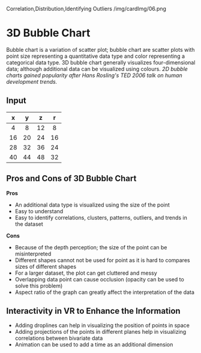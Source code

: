 Correlation,Distribution,Identifying Outliers
/img/cardImg/06.png
# 3D Bubble Chart

Bubble chart is a variation of scatter plot; bubble chart are scatter plots with point size representing a quantitative data type and color representing a categorical data type. 3D bubble chart generally visualizes four-dimensional data; although additional data can be visualized using colours. _2D bubble charts gained popularity after Hans Rosling's TED 2006 talk on human development trends._

## Input

 x | y | z | r
:-------------:| :-----:| :-----:| :-----:| 
4 | 8 | 12 | 8
16 | 20 | 24 | 16 
28 | 32 | 36 | 24
40 | 44 | 48 | 32

## Pros and Cons of 3D Bubble Chart

__Pros__
* An additional data type is visualized using the size of the point
* Easy to understand
* Easy to identify correlations, clusters, patterns, outliers, and trends in the dataset

__Cons__
* Because of the depth perception; the size of the point can be misinterpreted
* Different shapes cannot not be used for point as it is hard to compares sizes of different shapes
* For a larger dataset, the plot can get cluttered and messy
* Overlapping data point can cause occlusion (opacity can be used to solve this problem)
* Aspect ratio of the graph can greatly affect the interpretation of the data 

## Interactivity in VR to Enhance the Information

* Adding droplines can help in visualizing the position of points in space
* Adding projections of the points in different planes help in visualizing correlations between bivariate data
* Animation can be used to add a time as an additional dimension

